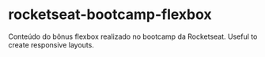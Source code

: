 # rocketseat-bootcamp-flexbox
Conteúdo do bônus flexbox realizado no bootcamp da Rocketseat.
Useful to create responsive layouts.